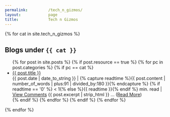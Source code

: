 ```yaml
---
permalink:         /tech_n_gizmos/
layout:            page
title:             Tech n Gizmos
---
```


{% for cat in site.tech_n_gizmos %}
## Blogs under `{{ cat }}`
<ul>
    {% for post in site.posts %}
        {% if post.resource == true %}
            {% for pc in post.categories %}
                {% if pc == cat %}
                    <li>
                        <a href="{{ post.url }}">{{ post.title }}</a>
                        <br/>
                        <span class="post-date">{{ post.date | date_to_string }} |
                        {% capture readtime %}{{ post.content | number_of_words | plus:91 | divided_by:180 }}{% endcapture %}
                        {% if readtime == '0' %} &lt; 1{% else %}{{ readtime }}{% endif %} min. read |
                        <a href="{{ post.url }}#disqus_thread" data-disqus-identifier="{{ post.path | split:'/' | last | cgi_escape }}">View Comments</a>
                        </span>
                        <span class="post-excerpt">{{ post.excerpt | strip_html }} &hellip; (<a href="{{ post.url }}">Read More</a>)</span>
                    </li>
                {% endif %} <!-- cat-match-p -->
            {% endfor %} <!-- post-category -->
        {% endif %} <!-- resource-p -->
    {% endfor %}
</ul>
{% endfor %}

<script type="text/javascript">
    var disqus_shortname  = 'praveenkumarsrinivasan',
        disqus_identifier = '{{ page.path | split:'/' | last | cgi_escape }}',
        disqus_url        = '{{ site.url }}{{ page.url | uri_escape }}'
    ;
    (function() {
        var load = function(src){
            var s = document.createElement('script'); s.type = 'text/javascript'; s.async = true; s.src = src;
            var e = document.getElementsByTagName('script')[0]; e.parentNode.insertBefore(s, e);
        };
        load('//' + disqus_shortname + '.disqus.com/count.js');
        if (document.getElementById('disqus_thread')) {
            load('//' + disqus_shortname + '.disqus.com/embed.js');
        }
    })();
</script>

<script>
  (function(i,s,o,g,r,a,m){i['GoogleAnalyticsObject']=r;i[r]=i[r]||function(){
  (i[r].q=i[r].q||[]).push(arguments)},i[r].l=1*new Date();a=s.createElement(o),
  m=s.getElementsByTagName(o)[0];a.async=1;a.src=g;m.parentNode.insertBefore(a,m)
  })(window,document,'script','//www.google-analytics.com/analytics.js','ga');

  ga('create', 'UA-52928744-1', 'auto');
  ga('send', 'pageview');
</script>
